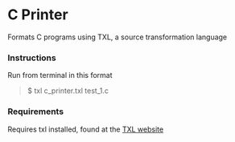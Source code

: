 # C Printer

Formats C programs using TXL, a source transformation language

### Instructions
Run from terminal in this format
>$ txl c_printer.txl test_1.c

### Requirements
Requires txl installed, found at the [TXL website](https://www.txl.ca)
